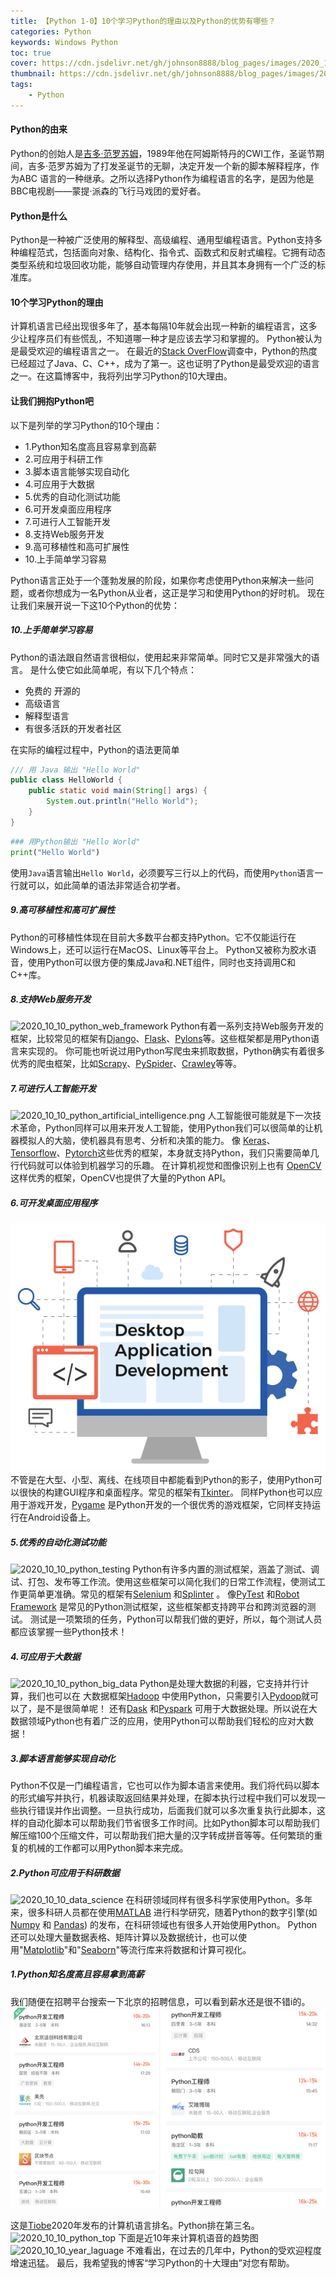 ```yaml
---
title: 【Python 1-0】10个学习Python的理由以及Python的优势有哪些？
categories: Python
keywords: Windows Python
toc: true
cover: https://cdn.jsdelivr.net/gh/johnson8888/blog_pages/images/2020_10_10_python_artificial_intelligence.png
thumbnail: https://cdn.jsdelivr.net/gh/johnson8888/blog_pages/images/2020_10_10_python_artificial_intelligence.png
tags:
    - Python
---
```


#### **Python的由来**
Python的创始人是[吉多·范罗苏姆](https://baike.baidu.com/item/%E5%90%89%E5%A4%9A%C2%B7%E8%8C%83%E7%BD%97%E8%8B%8F%E5%A7%86)，1989年他在阿姆斯特丹的CWI工作，圣诞节期间，吉多·范罗苏姆为了打发圣诞节的无聊，决定开发一个新的脚本解释程序，作为ABC 语言的一种继承。之所以选择Python作为编程语言的名字，是因为他是BBC电视剧——蒙提·派森的飞行马戏团的爱好者。
#### **Python是什么**
Python是一种被广泛使用的解释型、高级编程、通用型编程语言。Python支持多种编程范式，包括面向对象、结构化、指令式、函数式和反射式编程。它拥有动态类型系统和垃圾回收功能，能够自动管理内存使用，并且其本身拥有一个广泛的标准库。
<!--more-->
#### **10个学习Python的理由**
计算机语言已经出现很多年了，基本每隔10年就会出现一种新的编程语言，这多少让程序员们有些慌乱，不知道哪一种才是应该去学习和掌握的。
Python被认为是最受欢迎的编程语言之一。
在最近的[Stack OverFlow](https://stackoverflow.com/)调查中，Python的热度已经超过了Java、C、C++，成为了第一。这也证明了Python是最受欢迎的语言之一。在这篇博客中，我将列出学习Python的10大理由。
#### **让我们拥抱Python吧**
以下是列举的学习Python的10个理由：
- 1.Python知名度高且容易拿到高薪
- 2.可应用于科研工作
- 3.脚本语言能够实现自动化
- 4.可应用于大数据
- 5.优秀的自动化测试功能
- 6.可开发桌面应用程序
- 7.可进行人工智能开发
- 8.支持Web服务开发
- 9.高可移植性和高可扩展性
- 10.上手简单学习容易

Python语言正处于一个蓬勃发展的阶段，如果你考虑使用Python来解决一些问题，或者你想成为一名Python从业者，这正是学习和使用Python的好时机。
现在让我们来展开说一下这10个Python的优势：


##### **10.上手简单学习容易**
Python的语法跟自然语言很相似，使用起来非常简单。同时它又是非常强大的语言。
是什么使它如此简单呢，有以下几个特点：
- 免费的 开源的
- 高级语言
- 解释型语言
- 有很多活跃的开发者社区

在实际的编程过程中，Python的语法更简单
``` Java
/// 用 Java 输出 "Hello World"
public class HelloWorld {
    public static void main(String[] args) {
        System.out.println("Hello World");
    }
}
```

``` Python
### 用Python输出 "Hello World"
print("Hello World")
```
使用`Java`语言输出`Hello World`，必须要写三行以上的代码，而使用`Python`语言一行就可以，如此简单的语法非常适合初学者。
##### **9.高可移植性和高可扩展性**
Python的可移植性体现在目前大多数平台都支持Python。它不仅能运行在Windows上，还可以运行在MacOS、Linux等平台上。
Python又被称为胶水语音，使用Python可以很方便的集成Java和.NET组件，同时也支持调用C和C++库。
##### **8.支持Web服务开发**
![2020_10_10_python_web_framework](https://cdn.jsdelivr.net/gh/johnson8888/blog_pages/images/2020_10_10_python_web_framework.jpg)
Python有着一系列支持Web服务开发的框架，比较常见的框架有[Django](https://github.com/django/django)、[Flask](https://github.com/pallets/flask)、[Pylons](https://pylonsproject.org/)等。这些框架都是用Python语言来实现的。
你可能也听说过用Python写爬虫来抓取数据，Python确实有着很多优秀的爬虫框架，比如[Scrapy](https://scrapy.org/)、[PySpider](https://github.com/binux/pyspider)、[Crawley](http://project.crawley-cloud.com/)等等。

##### **7.可进行人工智能开发**
![2020_10_10_python_artificial_intelligence.png](https://cdn.jsdelivr.net/gh/johnson8888/blog_pages/images/2020_10_10_python_artificial_intelligence.png)
人工智能很可能就是下一次技术革命，Python同样可以用来开发人工智能，使用Python我们可以很简单的让机器模拟人的大脑，使机器具有思考、分析和决策的能力。
像 [Keras](https://keras.io/)、[Tensorflow](https://www.tensorflow.org/)、[Pytorch](https://pytorch.org/)这些优秀的框架，本身就支持Python，我们只需要简单几行代码就可以体验到机器学习的乐趣。
在计算机视觉和图像识别上也有 [OpenCV](https://github.com/opencv/opencv)这样优秀的框架，OpenCV也提供了大量的Python API。

##### **6.可开发桌面应用程序**
![2020_10_10_python_desktop_app_development](https://raw.githubusercontent.com/Johnson8888/blog_pages/master/images/2020_10_10_python_desktop_app_development.png)
不管是在大型、小型、离线、在线项目中都能看到Python的影子，使用Python可以很快的构建GUI程序和桌面程序。常见的框架有[Tkinter](https://docs.python.org/3/library/tkinter.html)。
同样Python也可以应用于游戏开发，[Pygame](https://www.pygame.org/news) 是Python开发的一个很优秀的游戏框架，它同样支持运行在Android设备上。

##### **5.优秀的自动化测试功能**
![2020_10_10_python_testing](https://cdn.jsdelivr.net/gh/johnson8888/blog_pages/images/2020_10_10_python_testing.png)
Python有许多内置的测试框架，涵盖了测试、调试、打包、发布等工作流。使用这些框架可以简化我们的日常工作流程，使测试工作更简单更准确。常见的框架有[Selenium](www.selenium.dev) 和[Splinter](https://pypi.org/project/splinter/) 。
像[PyTest](https://docs.pytest.org/en/stable/) 和[Robot Framework](https://robotframework.org/) 是常见的Python测试框架，这些框架都支持跨平台和跨浏览器的测试。
测试是一项繁琐的任务，Python可以帮我们做的更好，所以，每个测试人员都应该掌握一些Python技术！
##### **4.可应用于大数据**
![2020_10_10_python_big_data](https://cdn.jsdelivr.net/gh/johnson8888/blog_pages/images/2020_10_10_python_big_data.png)
Python是处理大数据的利器，它支持并行计算，我们也可以在 大数据框架[Hadoop](https://hadoop.apache.org/) 中使用Python，只需要引入[Pydoop](https://pypi.org/project/pydoop/)就可以了，是不是很简单呢！
还有[Dask](https://dask.org/) 和[Pyspark](https://pypi.org/project/pyspark/) 可用于大数据处理。所以说在大数据领域Python也有着广泛的应用，使用Python可以帮助我们轻松的应对大数据！
##### **3.脚本语言能够实现自动化**
Python不仅是一门编程语言，它也可以作为脚本语言来使用。我们将代码以脚本的形式编写并执行，机器读取返回结果并处理，在脚本执行过程中我们可以发现一些执行错误并作出调整。一旦执行成功，后面我们就可以多次重复执行此脚本，这样的自动化脚本可以帮助我们节省很多工作时间。比如Python脚本可以帮助我们解压缩100个压缩文件，可以帮助我们把大量的汉字转成拼音等等。任何繁琐的重复的机械的工作都可以用Python脚本来完成。

##### **2.Python可应用于科研数据**
![2020_10_10_data_science](https://cdn.jsdelivr.net/gh/johnson8888/blog_pages/images/2020_10_10_data_science.png)
在科研领域同样有很多科学家使用Python。多年来，很多科研人员都在使用[MATLAB](https://www.mathworks.com/products/matlab.html) 进行科学研究，随着Python的数字引擎(如[Numpy](https://numpy.org/) 和 [Pandas](https://pandas.pydata.org/)) 的发布，在科研领域也有很多人开始使用Python。
Python还可以处理大量数据表格、矩阵计算以及数据统计，也可以使用"[Matplotlib](https://matplotlib.org/)"和"[Seaborn](http://seaborn.pydata.org/)"等流行库来将数据和计算可视化。


##### **1.Python知名度高且容易拿到高薪**
我们随便在招聘平台搜索一下北京的招聘信息，可以看到薪水还是很不错i的。
![2020_10_10_python_salary](https://raw.githubusercontent.com/Johnson8888/blog_pages/master/images/2020_10_10_python_salary.png)

这是[Tiobe](https://baike.baidu.com/item/TIOBE)2020年发布的计算机语言排名。Python排在第三名。
![2020_10_10_python_top](https://cdn.jsdelivr.net/gh/johnson8888/blog_pages/images/2020_10_10_python_top.png)
下面是近10年来计算机语音的趋势图
![2020_10_10_year_laguage](https://cdn.jsdelivr.net/gh/johnson8888/blog_pages/images/2020_10_10_year_laguage.png)
不难看出，在过去的几年中，Python的受欢迎程度增速迅猛。
最后，我希望我的博客“学习Python的十大理由”对您有帮助。